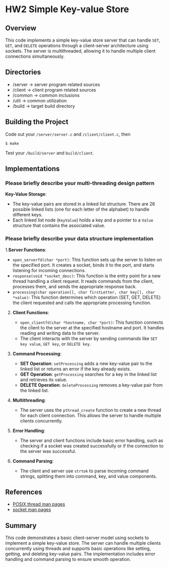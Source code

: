 # HW2 Simple Key-value Store

## Overview

This code implements a simple key-value store server that can handle `SET`, `GET`, and `DELETE` operations through a client-server architecture using sockets. The server is multithreaded, allowing it to handle multiple client connections simultaneously.

## Directories
- /server ->	server program related sources
- /client ->	client program related sources
- /common ->	common inclusions
- /util ->	common utilization
- /build ->	target build directory

## Building the Project
Code out your `/server/server.c` and `/client/client.c`, then
```shell
$ make
```
Test your `/build/server` and `build/client`.

## Implementations
### Please briefly describe your multi-threading design pattern
**Key-Value Storage**:
   - The key-value pairs are stored in a linked list structure. There are 26 possible linked lists (one for each letter of the alphabet) to handle different keys.
   - Each linked list node (`KeyValue`) holds a key and a pointer to a `Value` structure that contains the associated value.
### Please briefly describe your data structure implementation
1.**Server Functions**:
   - `open_serverfd(char *port)`: This function sets up the server to listen on the specified port. It creates a socket, binds it to the port, and starts listening for incoming connections.
   - `response(void *socket_desc)`: This function is the entry point for a new thread handling a client request. It reads commands from the client, processes them, and sends the appropriate response back.
   - `processing(char operation[], char firstLetter, char key[], char *value)`: This function determines which operation (SET, GET, DELETE) the client requested and calls the appropriate processing function.

2. **Client Functions**:
   - `open_clientfd(char *hostname, char *port)`: This function connects the client to the server at the specified hostname and port. It handles reading and writing data to the server.
   - The client interacts with the server by sending commands like `SET key value`, `GET key`, or `DELETE key`.

3. **Command Processing**:
   - **SET Operation**: `setProcessing` adds a new key-value pair to the linked list or returns an error if the key already exists.
   - **GET Operation**: `getProcessing` searches for a key in the linked list and retrieves its value.
   - **DELETE Operation**: `deleteProcessing` removes a key-value pair from the linked list.

4. **Multithreading**:
   - The server uses the `pthread_create` function to create a new thread for each client connection. This allows the server to handle multiple clients concurrently.

5. **Error Handling**:
   - The server and client functions include basic error handling, such as checking if a socket was created successfully or if the connection to the server was successful.

6. **Command Parsing**:
   - The client and server use `strtok` to parse incoming command strings, splitting them into command, key, and value components.

## References
* [POSIX thread man pages](https://man7.org/linux/man-pages/man7/pthreads.7.html)
* [socket man pages](https://linux.die.net/man/7/socket)

## Summary

This code demonstrates a basic client-server model using sockets to implement a simple key-value store. The server can handle multiple clients concurrently using threads and supports basic operations like setting, getting, and deleting key-value pairs. The implementation includes error handling and command parsing to ensure smooth operation.

